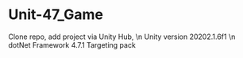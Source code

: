 # Unit-47_Game

Clone repo, add project via Unity Hub, \n
Unity version 20202.1.6f1 \n
dotNet Framework 4.7.1 Targeting pack

